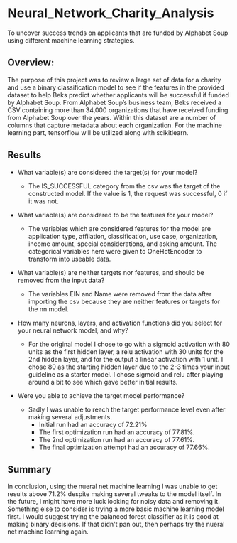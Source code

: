 # Neural_Network_Charity_Analysis
To uncover success trends on applicants that are funded by Alphabet Soup using different machine learning strategies.

## Overview:
The purpose of this project was to review a large set of data for a charity and use a binary classification model to see if the features in the provided dataset to help Beks predict whether applicants will be successful if funded by Alphabet Soup. From Alphabet Soup’s business team, Beks received a CSV containing more than 34,000 organizations that have received funding from Alphabet Soup over the years. Within this dataset are a number of columns that capture metadata about each organization.  For the machine learning part, tensorflow will be utilized along with scikitlearn.

## Results
- What variable(s) are considered the target(s) for your model?

  - The IS_SUCCESSFUL category from the csv was the target of the constructed model.  If the value is 1, the request was successful, 0 if it was not.

- What variable(s) are considered to be the features for your model?
  - The variables which are considered features for the model are application type, affilation, classification, use case, organization, income amount, special considerations, and asking amount.  The categorical variables here were given to OneHotEncoder to transform into useable data.
  
- What variable(s) are neither targets nor features, and should be removed from the input data? 
  - The variables EIN and Name were removed from the data after importing the csv because they are neither features or targets for the nn model.
  
- How many neurons, layers, and activation functions did you select for your neural network model, and why?
  - For the original model I chose to go with a sigmoid activation with 80 units as the first hidden layer, a relu activation with 30 units for the 2nd hidden layer, and for the output a linear activation with 1 unit.  I chose 80 as the starting hidden layer due to the 2-3 times your input guideline as a starter model.  I chose sigmoid and relu after playing around a bit to see which gave better initial results.
  
- Were you able to achieve the target model performance?
  - Sadly I was unable to reach the target performance level even after making several adjustments.
    - Initial run had an accuracy of 72.21%
    - The first optimization run had an accuracy of 77.81%.
    - The 2nd optimization run had an accuracy of 77.61%.
    - The final optimization attempt had an accuracy of 77.66%.

## Summary

In conclusion, using the nueral net machine learning I was unable to get results above 71.2% despite making several tweaks to the model itself.  In the future, I might have more luck looking for noisy data and removing it.  Something else to consider is trying a more basic machine learning model first.  I would suggest trying the balanced forest classifier as it is good at making binary decisions.  If that didn't pan out, then perhaps try the nueral net machine learning again.
